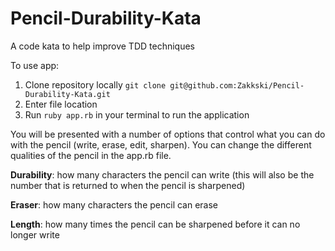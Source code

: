 # Pencil-Durability-Kata
A code kata to help improve TDD techniques


To use app:
1. Clone repository locally
```git clone git@github.com:Zakkski/Pencil-Durability-Kata.git```
2. Enter file location
3. Run ```ruby app.rb``` in your terminal to run the application

You will be presented with a number of options that control what you can do with the pencil (write, erase, edit, sharpen). You can change the different qualities of the pencil in the app.rb file.

**Durability**: how many characters the pencil can write (this will also be the number that is returned to when the pencil is sharpened)

**Eraser**: how many characters the pencil can erase

**Length**: how many times the pencil can be sharpened before it can no longer write


